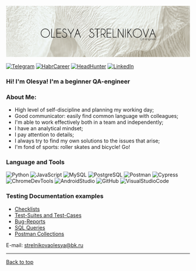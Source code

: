 <a ad="anchor"></a>
![Header](https://github.com/Scapus/Scapus/blob/main/assets/7.jpg)

[![Telegram](https://img.shields.io/badge/-Telegram-fafafa?style=plastic&logo=Telegram)](https://t.me/OlesyaStrelnikova)
[![HabrCareer](https://img.shields.io/badge/-HabrCareer-fafafa?style=plastic&logo=Habr)](https://career.habr.com/scapus) 
[![HeadHunter](https://img.shields.io/badge/-HeadHunter-fafafa?style=plastic&logo=appveyor&logoColor=e1001c)](https://volgograd.hh.ru/applicant/resumes/view?resume=91bb7982ff0b87d9830039ed1f546951695550)
[![LinkedIn](https://img.shields.io/badge/-LinkedIn-fafafa?style=plastic&logo=LinkedIn&logoColor=0366c4)](https://www.linkedin.com/checkpoint)

### Hi! I'm Olesya! I'm a beginner QA-engineer

### About Me:
- High level of self-discipline and planning my working day;
- Good communicator: easily find common language with colleagues;
- I'm able to work effectively both in a team and independently;
- I have an analytical mindset;
- I pay attention to details;
- I always try to find my own solutions to the issues that arise;
- I'm fond of sports: roller skates and bicycle! Go!

### Language and Tools
 ![Python](https://img.shields.io/badge/-Python-bfbcaf?style=social&logo=Python)
![JavaScript](https://img.shields.io/badge/-JavaScript-bfbcaf?style=social&logo=JavaScript&logoColor=EFD81D) 
![MySQL](https://img.shields.io/badge/-MySQL-bfbcaf?style=social&logo=mysql)
![PostgreSQL](https://img.shields.io/badge/-PostgreSQL-bfbcaf?style=social&logo=PostgreSQL)
![Postman](https://img.shields.io/badge/-Postman-bfbcaf?style=social&logo=Postman)
![Cypress](https://img.shields.io/badge/-Cypress-bfbcaf?style=social&logo=Cypress)
![ChromeDevTools](https://img.shields.io/badge/-ChromeDevTools-bfbcaf?style=social&logo=GoogleChrome)
![AndroidStudio](https://img.shields.io/badge/-Android_Studio-bfbcaf?style=social&logo=AndroidStudio&logoColor=3DDC84)
![GitHub](https://img.shields.io/badge/-GitHub-bfbcaf?style=social&logo=GitHub)
![VisualStudioCode](https://img.shields.io/badge/-VisualStudioCode-bfbcaf?style=social&logo=VisualStudioCode)

### Testing Documentation examples

* [Checklists](https://github.com/Scapus/Checklists.git)
* [Test-Suites and Test-Cases](https://github.com/Scapus/Test-Suites-and-Test-Cases.git)
* [Bug-Reports](https://github.com/Scapus/Bug-Reports.git)
* [SQL Queries](https://github.com/Scapus/SQL-Queries.git)
* [Postman Collections](https://github.com/Scapus/Postman-Collections.git)
 
 E-mail: strelnikovaolesya@bk.ru
 ___
 [Back to top](#anchor)